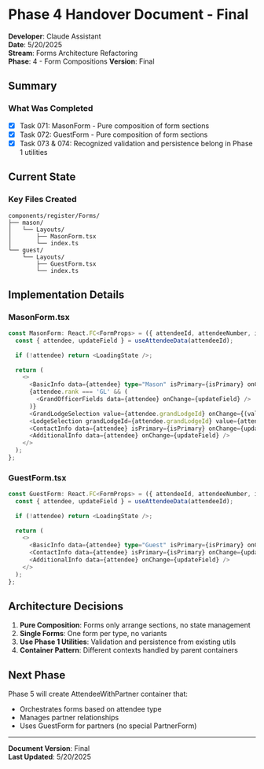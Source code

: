 # Phase 4 Handover Document - Final

**Developer**: Claude Assistant  
**Date**: 5/20/2025  
**Stream**: Forms Architecture Refactoring  
**Phase**: 4 - Form Compositions
**Version**: Final

## Summary

### What Was Completed
- [x] Task 071: MasonForm - Pure composition of form sections
- [x] Task 072: GuestForm - Pure composition of form sections
- [x] Task 073 & 074: Recognized validation and persistence belong in Phase 1 utilities

## Current State

### Key Files Created
```
components/register/Forms/
├── mason/
│   └── Layouts/
│       ├── MasonForm.tsx
│       └── index.ts
└── guest/
    └── Layouts/
        ├── GuestForm.tsx
        └── index.ts
```

## Implementation Details

### MasonForm.tsx
```typescript
const MasonForm: React.FC<FormProps> = ({ attendeeId, attendeeNumber, isPrimary }) => {
  const { attendee, updateField } = useAttendeeData(attendeeId);
  
  if (!attendee) return <LoadingState />;
  
  return (
    <>
      <BasicInfo data={attendee} type="Mason" isPrimary={isPrimary} onChange={updateField} />
      {attendee.rank === 'GL' && (
        <GrandOfficerFields data={attendee} onChange={updateField} />
      )}
      <GrandLodgeSelection value={attendee.grandLodgeId} onChange={(value) => updateField('grandLodgeId', value)} />
      <LodgeSelection grandLodgeId={attendee.grandLodgeId} value={attendee.lodgeId} onChange={(value) => updateField('lodgeId', value)} />
      <ContactInfo data={attendee} isPrimary={isPrimary} onChange={updateField} />
      <AdditionalInfo data={attendee} onChange={updateField} />
    </>
  );
};
```

### GuestForm.tsx
```typescript
const GuestForm: React.FC<FormProps> = ({ attendeeId, attendeeNumber, isPrimary }) => {
  const { attendee, updateField } = useAttendeeData(attendeeId);
  
  if (!attendee) return <LoadingState />;
  
  return (
    <>
      <BasicInfo data={attendee} type="Guest" isPrimary={isPrimary} onChange={updateField} />
      <ContactInfo data={attendee} isPrimary={isPrimary} onChange={updateField} />
      <AdditionalInfo data={attendee} onChange={updateField} />
    </>
  );
};
```

## Architecture Decisions

1. **Pure Composition**: Forms only arrange sections, no state management
2. **Single Forms**: One form per type, no variants
3. **Use Phase 1 Utilities**: Validation and persistence from existing utils
4. **Container Pattern**: Different contexts handled by parent containers

## Next Phase

Phase 5 will create AttendeeWithPartner container that:
- Orchestrates forms based on attendee type
- Manages partner relationships
- Uses GuestForm for partners (no special PartnerForm)

---

**Document Version**: Final  
**Last Updated**: 5/20/2025